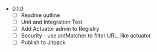 * 0.1.0
    * [ ] Readme outline 
    * [ ] Unit and Integration Test
    * [ ] Add Actuator admin to Registry
    * [ ] Security - use antMatcher to filter URL, like actuator
    * [ ] Publish to Jitpack